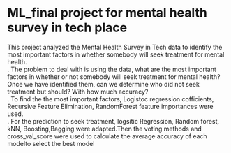 # ML_final project for mental health survey in tech place
This project analyzed the Mental Health Survey in Tech data to identify the most important factors in whether somebody will seek treatment for mental health.
<br> . The problem to deal with is using the data, what are the most important factors in whether or not somebody will seek treatment for mental health? Once we have identified them, can we determine who did not seek treatment but should? With how much accuracy?
<br> . To find the the most important factors, Logistoc regression cofficients, Recursive Feature Elimination, RandomForest feature importances were used.
<br> . For the prediction to seek treatment, logsitic Regression, Random forest, kNN, Boosting,Bagging were adapted.Then the voting methods and cross_val_score were used to calculate the average accuracy of each modelto select the best model
